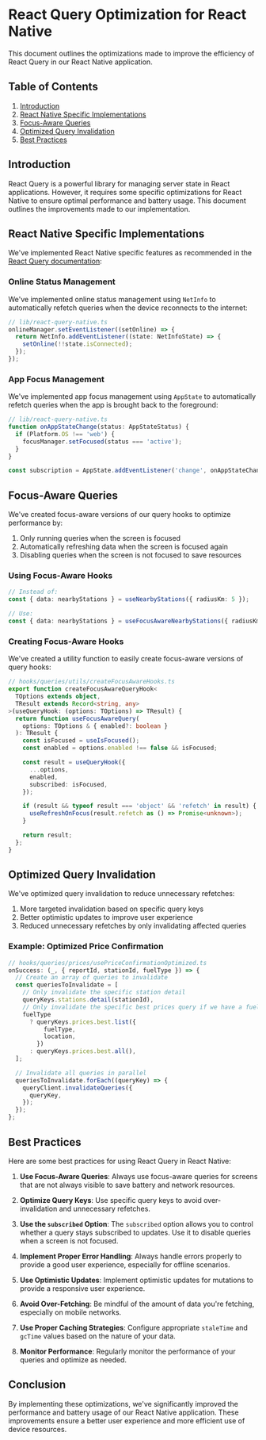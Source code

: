 # React Query Optimization for React Native

This document outlines the optimizations made to improve the efficiency of React Query in our React Native application.

## Table of Contents

1. [Introduction](#introduction)
2. [React Native Specific Implementations](#react-native-specific-implementations)
3. [Focus-Aware Queries](#focus-aware-queries)
4. [Optimized Query Invalidation](#optimized-query-invalidation)
5. [Best Practices](#best-practices)

## Introduction

React Query is a powerful library for managing server state in React applications. However, it requires some specific optimizations for React Native to ensure optimal performance and battery usage. This document outlines the improvements made to our implementation.

## React Native Specific Implementations

We've implemented React Native specific features as recommended in the [React Query documentation](https://tanstack.com/query/latest/docs/framework/react/react-native):

### Online Status Management

We've implemented online status management using `NetInfo` to automatically refetch queries when the device reconnects to the internet:

```typescript
// lib/react-query-native.ts
onlineManager.setEventListener((setOnline) => {
  return NetInfo.addEventListener((state: NetInfoState) => {
    setOnline(!!state.isConnected);
  });
});
```

### App Focus Management

We've implemented app focus management using `AppState` to automatically refetch queries when the app is brought back to the foreground:

```typescript
// lib/react-query-native.ts
function onAppStateChange(status: AppStateStatus) {
  if (Platform.OS !== 'web') {
    focusManager.setFocused(status === 'active');
  }
}

const subscription = AppState.addEventListener('change', onAppStateChange);
```

## Focus-Aware Queries

We've created focus-aware versions of our query hooks to optimize performance by:

1. Only running queries when the screen is focused
2. Automatically refreshing data when the screen is focused again
3. Disabling queries when the screen is not focused to save resources

### Using Focus-Aware Hooks

```typescript
// Instead of:
const { data: nearbyStations } = useNearbyStations({ radiusKm: 5 });

// Use:
const { data: nearbyStations } = useFocusAwareNearbyStations({ radiusKm: 5 });
```

### Creating Focus-Aware Hooks

We've created a utility function to easily create focus-aware versions of query hooks:

```typescript
// hooks/queries/utils/createFocusAwareHooks.ts
export function createFocusAwareQueryHook<
  TOptions extends object,
  TResult extends Record<string, any>
>(useQueryHook: (options: TOptions) => TResult) {
  return function useFocusAwareQuery(
    options: TOptions & { enabled?: boolean }
  ): TResult {
    const isFocused = useIsFocused();
    const enabled = options.enabled !== false && isFocused;

    const result = useQueryHook({
      ...options,
      enabled,
      subscribed: isFocused,
    });

    if (result && typeof result === 'object' && 'refetch' in result) {
      useRefreshOnFocus(result.refetch as () => Promise<unknown>);
    }

    return result;
  };
}
```

## Optimized Query Invalidation

We've optimized query invalidation to reduce unnecessary refetches:

1. More targeted invalidation based on specific query keys
2. Better optimistic updates to improve user experience
3. Reduced unnecessary refetches by only invalidating affected queries

### Example: Optimized Price Confirmation

```typescript
// hooks/queries/prices/usePriceConfirmationOptimized.ts
onSuccess: (_, { reportId, stationId, fuelType }) => {
  // Create an array of queries to invalidate
  const queriesToInvalidate = [
    // Only invalidate the specific station detail
    queryKeys.stations.detail(stationId),
    // Only invalidate the specific best prices query if we have a fuel type
    fuelType
      ? queryKeys.prices.best.list({
          fuelType,
          location,
        })
      : queryKeys.prices.best.all(),
  ];

  // Invalidate all queries in parallel
  queriesToInvalidate.forEach((queryKey) => {
    queryClient.invalidateQueries({
      queryKey,
    });
  });
};
```

## Best Practices

Here are some best practices for using React Query in React Native:

1. **Use Focus-Aware Queries**: Always use focus-aware queries for screens that are not always visible to save battery and network resources.

2. **Optimize Query Keys**: Use specific query keys to avoid over-invalidation and unnecessary refetches.

3. **Use the `subscribed` Option**: The `subscribed` option allows you to control whether a query stays subscribed to updates. Use it to disable queries when a screen is not focused.

4. **Implement Proper Error Handling**: Always handle errors properly to provide a good user experience, especially for offline scenarios.

5. **Use Optimistic Updates**: Implement optimistic updates for mutations to provide a responsive user experience.

6. **Avoid Over-Fetching**: Be mindful of the amount of data you're fetching, especially on mobile networks.

7. **Use Proper Caching Strategies**: Configure appropriate `staleTime` and `gcTime` values based on the nature of your data.

8. **Monitor Performance**: Regularly monitor the performance of your queries and optimize as needed.

## Conclusion

By implementing these optimizations, we've significantly improved the performance and battery usage of our React Native application. These improvements ensure a better user experience and more efficient use of device resources.
